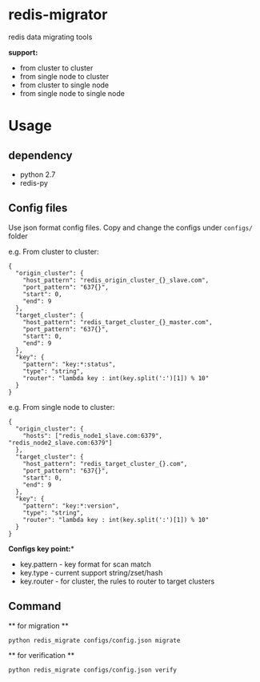 # redis-migrator

redis data migrating tools

**support:**

* from cluster to cluster
* from single node to cluster
* from cluster to single node
* from single node to single node

# Usage

## dependency

* python 2.7
* redis-py

## Config files

Use json format config files. 
Copy and change the configs under ```configs/``` folder


e.g. From cluster to cluster:

```
{
  "origin_cluster": {
    "host_pattern": "redis_origin_cluster_{}_slave.com",
    "port_pattern": "637{}",
    "start": 0,
    "end": 9
  },
  "target_cluster": {
    "host_pattern": "redis_target_cluster_{}_master.com",
    "port_pattern": "637{}",
    "start": 0,
    "end": 9
  },
  "key": {
    "pattern": "key:*:status",
    "type": "string",
    "router": "lambda key : int(key.split(':')[1]) % 10"
  }
}
```

e.g. From single node to cluster:

```
{
  "origin_cluster": {
    "hosts": ["redis_node1_slave.com:6379", "redis_node2_slave.com:6379"]
  },
  "target_cluster": {
    "host_pattern": "redis_target_cluster_{}.com",
    "port_pattern": "637{}",
    "start": 0,
    "end": 9
  },
  "key": {
    "pattern": "key:*:version",
    "type": "string",
    "router": "lambda key : int(key.split(':')[1]) % 10"
  }
}
```


**Configs key point:***

* key.pattern - key format for scan match
* key.type - current support string/zset/hash
* key.router - for cluster, the rules to router to target clusters

## Command

** for migration **

```
python redis_migrate configs/config.json migrate 
```

** for verification **

```
python redis_migrate configs/config.json verify
```